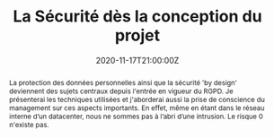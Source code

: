 ---
title: La Sécurité dès la conception du projet

event: Codeurs en Seine 2020
event_url: https://archives-codeurs-en-seine.netlify.app/archive-2020/2020/programme

location: Twitch (En ligne)

summary: La protection des données personnelles ainsi que la sécurité "by design" deviennent des sujets centraux depuis l'entrée en vigueur du RGPD.
abstract: "La protection des données personnelles ainsi que la sécurité 'by design' deviennent des sujets centraux depuis l'entrée en vigueur du RGPD.

Je présenterai les techniques utilisées et j'aborderai aussi la prise de conscience du management sur ces aspects importants.

En effet, même en étant dans le réseau interne d’un datacenter, nous ne sommes pas à l’abri d’une intrusion. Le risque 0 n'existe pas."

date: "2020-11-17T21:00:00Z"
date_end: "2020-11-17T22:30:00Z"
all_day: false

publishDate: "2020-11-18T00:00:00Z"

authors: [David Aparicio]
tags: [Cybersécurité]

featured: false

image:
  caption: 'Crédits: [**Unsplash**](https://unsplash.com/photos/bzdhc5b3Bxs)'
  focal_point: Right

links:
url_code: ""
url_pdf: ""
url_slides: "talks/CeS2020_La_securite_des_la_conception.pdf"
url_video: "https://youtu.be/2URdbU5nMcs" #https://www.youtube.com/watch?v=2URdbU5nMcs&t=5285s

slides: ""
projects: []
---